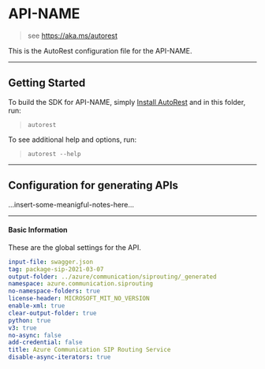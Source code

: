 # API-NAME
> see https://aka.ms/autorest

This is the AutoRest configuration file for the API-NAME.

---
## Getting Started
To build the SDK for API-NAME, simply [Install AutoRest](https://aka.ms/autorest/install) and in this folder, run:

> `autorest`

To see additional help and options, run:

> `autorest --help`
---

## Configuration for generating APIs

...insert-some-meanigful-notes-here...

---
#### Basic Information
These are the global settings for the API.

``` yaml
input-file: swagger.json
tag: package-sip-2021-03-07
output-folder: ../azure/communication/siprouting/_generated
namespace: azure.communication.siprouting
no-namespace-folders: true
license-header: MICROSOFT_MIT_NO_VERSION
enable-xml: true
clear-output-folder: true
python: true
v3: true
no-async: false
add-credential: false
title: Azure Communication SIP Routing Service
disable-async-iterators: true
```